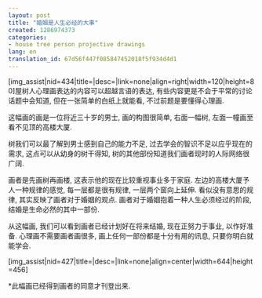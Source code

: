 ```yaml
---
layout: post
title: "婚姻是人生必经的大事"
created: 1286974373
categories:
- house tree person projective drawings
lang: en
translation_id: 67d56f447f085847452018f5f934d4d1
---
```

<!--break-->
<p>[img_assist|nid=434|title=|desc=|link=none|align=right|width=120|height=80]屋树人心理画表达的内容可以超越言语的表达, 有些内容更是不会于平常的讨论话题中会知道, 但在一张简单的白纸上就能看, 不过前题是要懂得心理画.</p>

<p>这幅画的画是一位将近三十岁的男士, 画的构图很简单, 右面一幅树, 左面一幢画至看不见顶的高楼大厦.</p>

<p>树我们可以最了解到男士感到自己的能力不足, 过去学会的智识不足以应乎现在的需求, 这点可以从幼身的树干得知, 树的其他部份知道我们画者现时的人际网络很广阔.</p>

<p>画者是先画树再画楼, 这表示他的现在比较重视事业多于家庭. 左边的高楼大厦予人一种规律的感觉, 每一层都是很有规律, 一层两个窗向上延伸. 看似没有意思的规律, 其实反映了画者对于婚姻的观点. 画者对于婚姻抱着一种人生必须经过的阶段, 结婚是生命必然的其中一部份.</p>

<p>从这幅画, 我们可以看到画者已经计划好在将来结婚, 现在正努力于事业, 以作好准备. 心理画不需要画者画很多, 画上任何一部份都是十分有用的讯息, 只要你明白就能学会.</p>

[img_assist|nid=427|title=|desc=|link=none|align=center|width=644|height=456]
<p>*此幅画已经得到画者的同意才刊登出来.</p>
